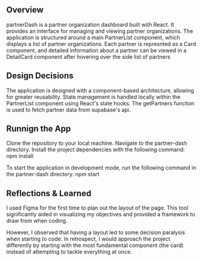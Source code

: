 ## Overview
partnerDash is a partner organization dashboard built with React. It provides an interface for managing and viewing partner organizations. The application is structured around a main PartnerList component, which displays a list of partner organizations. Each partner is represnted as a Card component, and detailed information about a partner can be viewed in a DetailCard component after hovering over the side list of partners

## Design Decisions
The application is designed with a component-based architecture, allowing for greater reusability. State management is handled locally within the PartnerList component using React's state hooks. The getPartners function is used to fetch partner data from supabase's api.

## Runnign the App

Clone the repository to your local machine.
Navigate to the partner-dash directory.
Install the project dependencies with the following command: npm install

To start the application in development mode, run the following command in the partner-dash directory: npm start

## Reflections & Learned

I used Figma for the first time to plan out the layout of the page. This tool significantly aided in visualizing my objectives and provided a framework to draw from when coding. 

However, I observed that having a layout led to some decision paralysis when starting to code. In retrospect, I would approach the project differently by starting with the most fundamental component (the card) instead of attempting to tackle everything at once.
